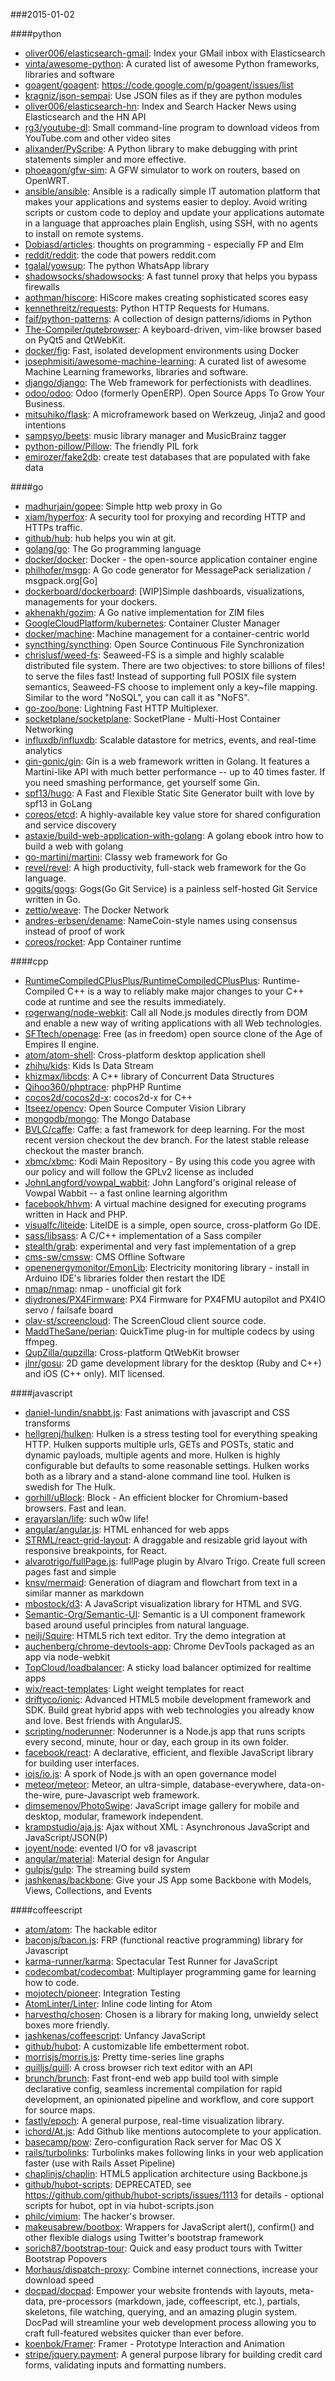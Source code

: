 ###2015-01-02

####python
* [oliver006/elasticsearch-gmail](https://github.com/oliver006/elasticsearch-gmail): Index your GMail inbox with Elasticsearch
* [vinta/awesome-python](https://github.com/vinta/awesome-python): A curated list of awesome Python frameworks, libraries and software
* [goagent/goagent](https://github.com/goagent/goagent): https://code.google.com/p/goagent/issues/list
* [kragniz/json-sempai](https://github.com/kragniz/json-sempai): Use JSON files as if they are python modules
* [oliver006/elasticsearch-hn](https://github.com/oliver006/elasticsearch-hn): Index and Search Hacker News using Elasticsearch and the HN API
* [rg3/youtube-dl](https://github.com/rg3/youtube-dl): Small command-line program to download videos from YouTube.com and other video sites
* [alixander/PyScribe](https://github.com/alixander/PyScribe): A Python library to make debugging with print statements simpler and more effective.
* [phoeagon/gfw-sim](https://github.com/phoeagon/gfw-sim): A GFW simulator to work on routers, based on OpenWRT.
* [ansible/ansible](https://github.com/ansible/ansible): Ansible is a radically simple IT automation platform that makes your applications and systems easier to deploy. Avoid writing scripts or custom code to deploy and update your applications automate in a language that approaches plain English, using SSH, with no agents to install on remote systems.
* [Dobiasd/articles](https://github.com/Dobiasd/articles): thoughts on programming - especially FP and Elm
* [reddit/reddit](https://github.com/reddit/reddit): the code that powers reddit.com
* [tgalal/yowsup](https://github.com/tgalal/yowsup): The python WhatsApp library
* [shadowsocks/shadowsocks](https://github.com/shadowsocks/shadowsocks): A fast tunnel proxy that helps you bypass firewalls
* [aothman/hiscore](https://github.com/aothman/hiscore): HiScore makes creating sophisticated scores easy
* [kennethreitz/requests](https://github.com/kennethreitz/requests): Python HTTP Requests for Humans.
* [faif/python-patterns](https://github.com/faif/python-patterns): A collection of design patterns/idioms in Python
* [The-Compiler/qutebrowser](https://github.com/The-Compiler/qutebrowser): A keyboard-driven, vim-like browser based on PyQt5 and QtWebKit.
* [docker/fig](https://github.com/docker/fig): Fast, isolated development environments using Docker
* [josephmisiti/awesome-machine-learning](https://github.com/josephmisiti/awesome-machine-learning): A curated list of awesome Machine Learning frameworks, libraries and software.
* [django/django](https://github.com/django/django): The Web framework for perfectionists with deadlines.
* [odoo/odoo](https://github.com/odoo/odoo): Odoo (formerly OpenERP). Open Source Apps To Grow Your Business.
* [mitsuhiko/flask](https://github.com/mitsuhiko/flask): A microframework based on Werkzeug, Jinja2 and good intentions
* [sampsyo/beets](https://github.com/sampsyo/beets): music library manager and MusicBrainz tagger
* [python-pillow/Pillow](https://github.com/python-pillow/Pillow): The friendly PIL fork
* [emirozer/fake2db](https://github.com/emirozer/fake2db): create test databases that are populated with fake data

####go
* [madhurjain/gopee](https://github.com/madhurjain/gopee): Simple http web proxy in Go
* [xiam/hyperfox](https://github.com/xiam/hyperfox): A security tool for proxying and recording HTTP and HTTPs traffic.
* [github/hub](https://github.com/github/hub): hub helps you win at git.
* [golang/go](https://github.com/golang/go): The Go programming language
* [docker/docker](https://github.com/docker/docker): Docker - the open-source application container engine
* [philhofer/msgp](https://github.com/philhofer/msgp): A Go code generator for MessagePack serialization / msgpack.org[Go]
* [dockerboard/dockerboard](https://github.com/dockerboard/dockerboard): [WIP]Simple dashboards, visualizations, managements for your dockers.
* [akhenakh/gozim](https://github.com/akhenakh/gozim): A Go native implementation for ZIM files
* [GoogleCloudPlatform/kubernetes](https://github.com/GoogleCloudPlatform/kubernetes): Container Cluster Manager
* [docker/machine](https://github.com/docker/machine): Machine management for a container-centric world
* [syncthing/syncthing](https://github.com/syncthing/syncthing): Open Source Continuous File Synchronization
* [chrislusf/weed-fs](https://github.com/chrislusf/weed-fs): Seaweed-FS is a simple and highly scalable distributed file system. There are two objectives: to store billions of files! to serve the files fast! Instead of supporting full POSIX file system semantics, Seaweed-FS choose to implement only a key~file mapping. Similar to the word "NoSQL", you can call it as "NoFS".
* [go-zoo/bone](https://github.com/go-zoo/bone): Lightning Fast HTTP Multiplexer.
* [socketplane/socketplane](https://github.com/socketplane/socketplane): SocketPlane - Multi-Host Container Networking
* [influxdb/influxdb](https://github.com/influxdb/influxdb): Scalable datastore for metrics, events, and real-time analytics
* [gin-gonic/gin](https://github.com/gin-gonic/gin): Gin is a web framework written in Golang. It features a Martini-like API with much better performance -- up to 40 times faster. If you need smashing performance, get yourself some Gin.
* [spf13/hugo](https://github.com/spf13/hugo): A Fast and Flexible Static Site Generator built with love by spf13 in GoLang
* [coreos/etcd](https://github.com/coreos/etcd): A highly-available key value store for shared configuration and service discovery
* [astaxie/build-web-application-with-golang](https://github.com/astaxie/build-web-application-with-golang): A golang ebook intro how to build a web with golang
* [go-martini/martini](https://github.com/go-martini/martini): Classy web framework for Go
* [revel/revel](https://github.com/revel/revel): A high productivity, full-stack web framework for the Go language.
* [gogits/gogs](https://github.com/gogits/gogs): Gogs(Go Git Service) is a painless self-hosted Git Service written in Go.
* [zettio/weave](https://github.com/zettio/weave): The Docker Network
* [andres-erbsen/dename](https://github.com/andres-erbsen/dename): NameCoin-style names using consensus instead of proof of work
* [coreos/rocket](https://github.com/coreos/rocket): App Container runtime

####cpp
* [RuntimeCompiledCPlusPlus/RuntimeCompiledCPlusPlus](https://github.com/RuntimeCompiledCPlusPlus/RuntimeCompiledCPlusPlus): Runtime-Compiled C++ is a way to reliably make major changes to your C++ code at runtime and see the results immediately.
* [rogerwang/node-webkit](https://github.com/rogerwang/node-webkit): Call all Node.js modules directly from DOM and enable a new way of writing applications with all Web technologies.
* [SFTtech/openage](https://github.com/SFTtech/openage): Free (as in freedom) open source clone of the Age of Empires II engine.
* [atom/atom-shell](https://github.com/atom/atom-shell): Cross-platform desktop application shell
* [zhihu/kids](https://github.com/zhihu/kids): Kids Is Data Stream
* [khizmax/libcds](https://github.com/khizmax/libcds): A C++ library of Concurrent Data Structures
* [Qihoo360/phptrace](https://github.com/Qihoo360/phptrace): phpPHP Runtime
* [cocos2d/cocos2d-x](https://github.com/cocos2d/cocos2d-x): cocos2d-x for C++
* [Itseez/opencv](https://github.com/Itseez/opencv): Open Source Computer Vision Library
* [mongodb/mongo](https://github.com/mongodb/mongo): The Mongo Database
* [BVLC/caffe](https://github.com/BVLC/caffe): Caffe: a fast framework for deep learning. For the most recent version checkout the dev branch. For the latest stable release checkout the master branch.
* [xbmc/xbmc](https://github.com/xbmc/xbmc): Kodi Main Repository - By using this code you agree with our policy and will follow the GPLv2 license as included
* [JohnLangford/vowpal_wabbit](https://github.com/JohnLangford/vowpal_wabbit): John Langford's original release of Vowpal Wabbit -- a fast online learning algorithm
* [facebook/hhvm](https://github.com/facebook/hhvm): A virtual machine designed for executing programs written in Hack and PHP.
* [visualfc/liteide](https://github.com/visualfc/liteide): LiteIDE is a simple, open source, cross-platform Go IDE.
* [sass/libsass](https://github.com/sass/libsass): A C/C++ implementation of a Sass compiler
* [stealth/grab](https://github.com/stealth/grab): experimental and very fast implementation of a grep
* [cms-sw/cmssw](https://github.com/cms-sw/cmssw): CMS Offline Software
* [openenergymonitor/EmonLib](https://github.com/openenergymonitor/EmonLib): Electricity monitoring library - install in Arduino IDE's libraries folder then restart the IDE
* [nmap/nmap](https://github.com/nmap/nmap): nmap - unofficial git fork
* [diydrones/PX4Firmware](https://github.com/diydrones/PX4Firmware): PX4 Firmware for PX4FMU autopilot and PX4IO servo / failsafe board
* [olav-st/screencloud](https://github.com/olav-st/screencloud): The ScreenCloud client source code.
* [MaddTheSane/perian](https://github.com/MaddTheSane/perian): QuickTime plug-in for multiple codecs by using ffmpeg.
* [QupZilla/qupzilla](https://github.com/QupZilla/qupzilla): Cross-platform QtWebKit browser
* [jlnr/gosu](https://github.com/jlnr/gosu): 2D game development library for the desktop (Ruby and C++) and iOS (C++ only). MIT licensed.

####javascript
* [daniel-lundin/snabbt.js](https://github.com/daniel-lundin/snabbt.js): Fast animations with javascript and CSS transforms
* [hellgrenj/hulken](https://github.com/hellgrenj/hulken): Hulken is a stress testing tool for everything speaking HTTP. Hulken supports multiple urls, GETs and POSTs, static and dynamic payloads, multiple agents and more. Hulken is highly configurable but defaults to some reasonable settings. Hulken works both as a library and a stand-alone command line tool. Hulken is swedish for The Hulk.
* [gorhill/uBlock](https://github.com/gorhill/uBlock): Block - An efficient blocker for Chromium-based browsers. Fast and lean.
* [erayarslan/life](https://github.com/erayarslan/life): such w0w life!
* [angular/angular.js](https://github.com/angular/angular.js): HTML enhanced for web apps
* [STRML/react-grid-layout](https://github.com/STRML/react-grid-layout): A draggable and resizable grid layout with responsive breakpoints, for React.
* [alvarotrigo/fullPage.js](https://github.com/alvarotrigo/fullPage.js): fullPage plugin by Alvaro Trigo. Create full screen pages fast and simple
* [knsv/mermaid](https://github.com/knsv/mermaid): Generation of diagram and flowchart from text in a similar manner as markdown
* [mbostock/d3](https://github.com/mbostock/d3): A JavaScript visualization library for HTML and SVG.
* [Semantic-Org/Semantic-UI](https://github.com/Semantic-Org/Semantic-UI): Semantic is a UI component framework based around useful principles from natural language.
* [neilj/Squire](https://github.com/neilj/Squire): HTML5 rich text editor. Try the demo integration at
* [auchenberg/chrome-devtools-app](https://github.com/auchenberg/chrome-devtools-app): Chrome DevTools packaged as an app via node-webkit
* [TopCloud/loadbalancer](https://github.com/TopCloud/loadbalancer): A sticky load balancer optimized for realtime apps
* [wix/react-templates](https://github.com/wix/react-templates): Light weight templates for react
* [driftyco/ionic](https://github.com/driftyco/ionic): Advanced HTML5 mobile development framework and SDK. Build great hybrid apps with web technologies you already know and love. Best friends with AngularJS.
* [scripting/noderunner](https://github.com/scripting/noderunner): Noderunner is a Node.js app that runs scripts every second, minute, hour or day, each group in its own folder.
* [facebook/react](https://github.com/facebook/react): A declarative, efficient, and flexible JavaScript library for building user interfaces.
* [iojs/io.js](https://github.com/iojs/io.js): A spork of Node.js with an open governance model
* [meteor/meteor](https://github.com/meteor/meteor): Meteor, an ultra-simple, database-everywhere, data-on-the-wire, pure-Javascript web framework.
* [dimsemenov/PhotoSwipe](https://github.com/dimsemenov/PhotoSwipe): JavaScript image gallery for mobile and desktop, modular, framework independent.
* [krampstudio/aja.js](https://github.com/krampstudio/aja.js): Ajax without XML : Asynchronous JavaScript and JavaScript/JSON(P)
* [joyent/node](https://github.com/joyent/node): evented I/O for v8 javascript
* [angular/material](https://github.com/angular/material): Material design for Angular
* [gulpjs/gulp](https://github.com/gulpjs/gulp): The streaming build system
* [jashkenas/backbone](https://github.com/jashkenas/backbone): Give your JS App some Backbone with Models, Views, Collections, and Events

####coffeescript
* [atom/atom](https://github.com/atom/atom): The hackable editor
* [baconjs/bacon.js](https://github.com/baconjs/bacon.js): FRP (functional reactive programming) library for Javascript
* [karma-runner/karma](https://github.com/karma-runner/karma): Spectacular Test Runner for JavaScript
* [codecombat/codecombat](https://github.com/codecombat/codecombat): Multiplayer programming game for learning how to code.
* [mojotech/pioneer](https://github.com/mojotech/pioneer): Integration Testing
* [AtomLinter/Linter](https://github.com/AtomLinter/Linter): Inline code linting for Atom
* [harvesthq/chosen](https://github.com/harvesthq/chosen): Chosen is a library for making long, unwieldy select boxes more friendly.
* [jashkenas/coffeescript](https://github.com/jashkenas/coffeescript): Unfancy JavaScript
* [github/hubot](https://github.com/github/hubot): A customizable life embetterment robot.
* [morrisjs/morris.js](https://github.com/morrisjs/morris.js): Pretty time-series line graphs
* [quilljs/quill](https://github.com/quilljs/quill): A cross browser rich text editor with an API
* [brunch/brunch](https://github.com/brunch/brunch): Fast front-end web app build tool with simple declarative config, seamless incremental compilation for rapid development, an opinionated pipeline and workflow, and core support for source maps.
* [fastly/epoch](https://github.com/fastly/epoch): A general purpose, real-time visualization library.
* [ichord/At.js](https://github.com/ichord/At.js): Add Github like mentions autocomplete to your application.
* [basecamp/pow](https://github.com/basecamp/pow): Zero-configuration Rack server for Mac OS X
* [rails/turbolinks](https://github.com/rails/turbolinks): Turbolinks makes following links in your web application faster (use with Rails Asset Pipeline)
* [chaplinjs/chaplin](https://github.com/chaplinjs/chaplin): HTML5 application architecture using Backbone.js
* [github/hubot-scripts](https://github.com/github/hubot-scripts): DEPRECATED, see https://github.com/github/hubot-scripts/issues/1113 for details - optional scripts for hubot, opt in via hubot-scripts.json
* [philc/vimium](https://github.com/philc/vimium): The hacker's browser.
* [makeusabrew/bootbox](https://github.com/makeusabrew/bootbox): Wrappers for JavaScript alert(), confirm() and other flexible dialogs using Twitter's bootstrap framework
* [sorich87/bootstrap-tour](https://github.com/sorich87/bootstrap-tour): Quick and easy product tours with Twitter Bootstrap Popovers
* [Morhaus/dispatch-proxy](https://github.com/Morhaus/dispatch-proxy): Combine internet connections, increase your download speed
* [docpad/docpad](https://github.com/docpad/docpad): Empower your website frontends with layouts, meta-data, pre-processors (markdown, jade, coffeescript, etc.), partials, skeletons, file watching, querying, and an amazing plugin system. DocPad will streamline your web development process allowing you to craft full-featured websites quicker than ever before.
* [koenbok/Framer](https://github.com/koenbok/Framer): Framer - Prototype Interaction and Animation
* [stripe/jquery.payment](https://github.com/stripe/jquery.payment): A general purpose library for building credit card forms, validating inputs and formatting numbers.
